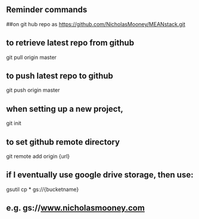 ## Reminder commands

##on git hub repo as https://github.com/NicholasMooney/MEANstack.git

## to retrieve latest repo from github
git pull origin master 

## to push latest repo to github
git push origin master

## when setting up a new project, 
git init

## to set github remote directory
git remote add origin {url}


## if I eventually use google drive storage, then use:
gsutil cp * gs://{bucketname}
## e.g. gs://www.nicholasmooney.com



